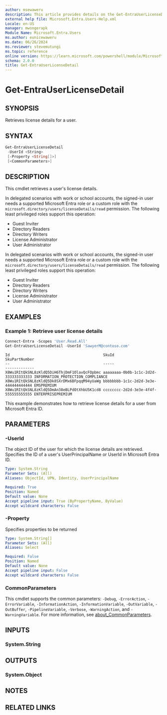 ```yaml
---
author: msewaweru
description: This article provides details on the Get-EntraUserLicenseDetail command.
external help file: Microsoft.Entra.Users-Help.xml
Locale: en-US
manager: mwongerapk
Module Name: Microsoft.Entra.Users
ms.author: eunicewaweru
ms.date: 06/26/2024
ms.reviewer: stevemutungi
ms.topic: reference
online version: https://learn.microsoft.com/powershell/module/Microsoft.Entra/Get-EntraUserLicenseDetail
schema: 2.0.0
title: Get-EntraUserLicenseDetail
---
```


# Get-EntraUserLicenseDetail

## SYNOPSIS

Retrieves license details for a user.

## SYNTAX

```powershell
Get-EntraUserLicenseDetail
 -UserId <String>
 [-Property <String[]>]
 [<CommonParameters>]
```

## DESCRIPTION

This cmdlet retrieves a user's license details.

In delegated scenarios with work or school accounts, the signed-in user needs a supported Microsoft Entra role or a custom role with the `microsoft.directory/users/licenseDetails/read` permission. The following least privileged roles support this operation:

- Guest Inviter  
- Directory Readers  
- Directory Writers  
- License Administrator  
- User Administrator

In delegated scenarios with work or school accounts, the signed-in user needs a supported Microsoft Entra role or a custom role with the `microsoft.directory/users/licenseDetails/read` permission. The following least privileged roles support this operation:

- Guest Inviter  
- Directory Readers  
- Directory Writers  
- License Administrator  
- User Administrator

## EXAMPLES

### Example 1: Retrieve user license details

```powershell
Connect-Entra -Scopes 'User.Read.All'
Get-EntraUserLicenseDetail -UserId 'SawyerM@contoso.com'
```

```Output
Id                                          SkuId                                SkuPartNumber
--                                          -----                                -------------
X8Wu1RItQkSNL8zKldQ5DiH6ThjDmF1OlavQcFOpbmc aaaaaaaa-0b0b-1c1c-2d2d-333333333333 INFORMATION_PROTECTION_COMPLIANCE
X8Wu1RItQkSNL8zKldQ5Dk8SXrDMx6BFpqqM94yUaWg bbbbbbbb-1c1c-2d2d-3e3e-444444444444 EMSPREMIUM
X8Wu1RItQkSNL8zKldQ5DmAn38eBLPdOtXhbU5K1cd8 cccccccc-2d2d-3e3e-4f4f-555555555555 ENTERPRISEPREMIUM
```

This example demonstrates how to retrieve license details for a user from Microsoft Entra ID.

## PARAMETERS

### -UserId

The object ID of the user for which the license details are retrieved. Specifies the ID of a user's UserPrincipalName or UserId in Microsoft Entra ID.

```yaml
Type: System.String
Parameter Sets: (All)
Aliases: ObjectId, UPN, Identity, UserPrincipalName

Required: True
Position: Named
Default value: None
Accept pipeline input: True (ByPropertyName, ByValue)
Accept wildcard characters: False
```

### -Property

Specifies properties to be returned

```yaml
Type: System.String[]
Parameter Sets: (All)
Aliases: Select

Required: False
Position: Named
Default value: None
Accept pipeline input: False
Accept wildcard characters: False
```

### CommonParameters

This cmdlet supports the common parameters: `-Debug`, `-ErrorAction`, `-ErrorVariable`, `-InformationAction`, `-InformationVariable`, `-OutVariable`, `-OutBuffer`, `-PipelineVariable`, `-Verbose`, `-WarningAction`, and `-WarningVariable`. For more information, see [about_CommonParameters](https://go.microsoft.com/fwlink/?LinkID=113216).

## INPUTS

### System.String

## OUTPUTS

### System.Object

## NOTES

## RELATED LINKS
